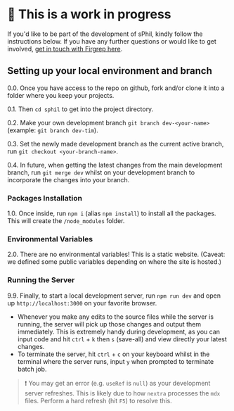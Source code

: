 # 🚧 This is a work in progress

If you'd like to be part of the development of sPhil, kindly follow the instructions below. If you have any further questions or would like to get involved, [get in touch with Firgrep here](https://www.filipniklas.com/#/contact).

## Setting up your local environment and branch

0.0. Once you have access to the repo on github, fork and/or clone it into a folder where you keep your projects.

0.1. Then `cd sphil` to get into the project directory.

0.2. Make your own development branch `git branch dev-<your-name>` (example: `git branch dev-tim`).

0.3. Set the newly made development branch as the current active branch, run `git checkout <your-branch-name>`.

0.4. In future, when getting the latest changes from the main development branch, run `git merge dev` whilst on your development branch to incorporate the changes into your branch.

### Packages Installation

1.0. Once inside, run `npm i` (alias `npm install`) to install all the packages. This will create the `/node_modules` folder.

### Environmental Variables

2.0. There are no environmental variables! This is a static website. (Caveat: we defined some public variables depending on where the site is hosted.)

### Running the Server

9.9. Finally, to start a local development server, run `npm run dev` and open up `http://localhost:3000` on your favorite browser.

- Whenever you make any edits to the source files while the server is running, the server will pick up those changes and output them immediately. This is extremely handy during development, as you can input code and hit `ctrl` + `k` then `s` (save-all) and view directly your latest changes.
- To terminate the server, hit `ctrl` + `c` on your keyboard whilst in the terminal where the server runs, input `y` when prompted to terminate batch job.

> ❗ You may get an error (e.g. `useRef` is `null`) as your development server refreshes. This is likely due to how `nextra` processes the `mdx` files. Perform a hard refresh (hit `F5`) to resolve this.
